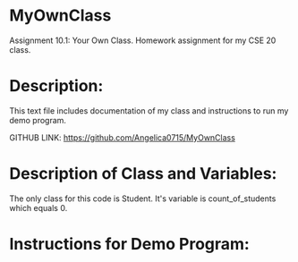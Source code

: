 # MyOwnClass
Assignment 10.1: Your Own Class. Homework assignment for my CSE 20 class.

# Description: 
This text file includes documentation 
of my class and instructions to run my demo program.


GITHUB LINK: https://github.com/Angelica0715/MyOwnClass


# Description of Class and Variables:

The only class for this code is Student. It's variable is 
count_of_students which equals 0.



# Instructions for Demo Program:

